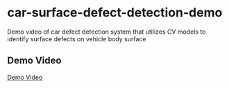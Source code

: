 # car-surface-defect-detection-demo
Demo video of car defect detection system that utilizes CV models to identify surface defects on vehicle body surface
## Demo Video
[Demo Video](https://github.com/ychien-lin/car-surface-defect-detection-demo/releases/download/v1.0/demo.mp4)
